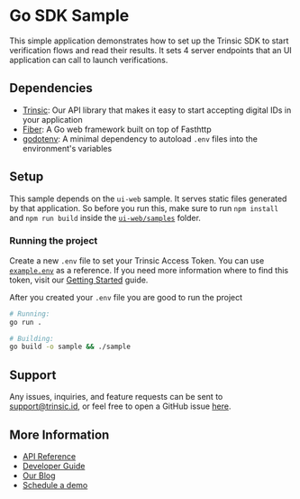 # Go SDK Sample

This simple application demonstrates how to set up the Trinsic SDK to start verification flows and read their results. It sets 4 server endpoints that an UI application can call
to launch verifications.

## Dependencies

- [Trinsic](https://trinsic.id): Our API library that makes it easy to start accepting digital IDs in your application
- [Fiber](https://gofiber.io/): A Go web framework built on top of Fasthttp
- [godotenv](https://github.com/tonerdo/dotnet-env): A minimal dependency to autoload `.env` files into the environment's variables

## Setup

This sample depends on the `ui-web` sample. It serves static files generated by that application. So before you run this, make sure to run `npm install` and `npm run build` inside the
[`ui-web/samples`](../../../ui-web/samples/) folder.

### Running the project

Create a new `.env` file to set your Trinsic Access Token. You can use [`example.env`](./example.env) as a reference. If you need more information where to find this token, visit our [Getting Started](https://docs.trinsic.id/docs/getting-started-with-trinsic-connect) guide.

After you created your `.env` file you are good to run the project

```sh
# Running:
go run .

# Building:
go build -o sample && ./sample
```

## Support

Any issues, inquiries, and feature requests can be sent to [support@trinsic.id](mailto:support@trinsic.id), or feel free to open a GitHub issue [here](https://github.com/trinsic-id/sdk/issues).

## More Information

- [API Reference](https://docs.trinsic.id/reference)
- [Developer Guide](https://docs.trinsic.id/docs/developer-tools)
- [Our Blog](https://trinsic.id/blog/)
- [Schedule a demo](https://trinsic.id/contact/)
